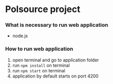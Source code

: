 # Polsource project

### What is necessary to run web application
- node.js

### How to run web application
1. open terminal and go to application folder
2. run ```npm install``` on terminal
3. run ```npm start``` on terminal
4. application by default starts on port 4200 
